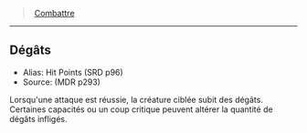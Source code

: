 ﻿> [Combattre](hd_combat.md)

---

## Dégâts

- Alias: Hit Points (SRD p96)
- Source: (MDR p293)

Lorsqu'une attaque est réussie, la créature ciblée subit des dégâts. Certaines capacités ou un coup critique peuvent altérer la quantité de dégâts infligés.

